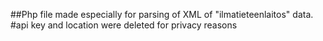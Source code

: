 ##Php file made especially for parsing of XML of "ilmatieteenlaitos" data.
#api key and location were deleted for privacy reasons 
